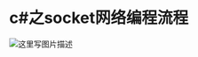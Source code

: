 ﻿# c#之socket网络编程流程

![这里写图片描述](https://imgconvert.csdnimg.cn/aHR0cDovL2ltZy5ibG9nLmNzZG4ubmV0LzIwMTYwMjExMTkzNjA0MzY1?x-oss-process=image/format,png)
